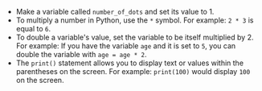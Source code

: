 -   Make a variable called `number_of_dots` and set its value to 1.
-   To multiply a number in Python, use the `*` symbol.
    For example: `2 * 3` is equal to `6`.
-   To double a variable's value, set the variable to be itself multiplied by 2.
    For example: If you have the variable `age` and it is set to `5`, you can
    double the variable with `age = age * 2`.
-   The `print()` statement allows you to display text or values within the
    parentheses on the screen.
    For example: `print(100)` would display `100` on the screen.
